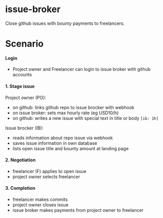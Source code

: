 # issue-broker
Close github issues with bounty payments to freelancers.


Scenario
========

#### Login
- Project owner and Freelancer can login to issue broker with github accounts

#### 1. Stage issue
Project owner (PO):
- on github: links github repo to issue brocker with webhook
- on issue broker: sets max hourly rate (eg USD10/h)
- on github: writes a new issue with special text in title or body ```[ib: 1h]```

Issue brocker (IB): 
- reads information about repo issue via webhook
- saves issue information in own database
- lists open issue title and bounty amount at landing page

#### 2. Negotiation

- freelancer (F) applies to open issue   
- project owner selects freelancer

#### 3. Completion

- freelancer makes commits
- project owner closes issue
- issue broker makes payments from project owner to freelancer
